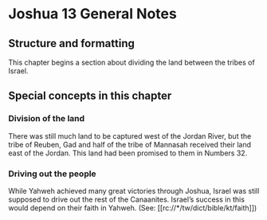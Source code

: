 # Joshua 13 General Notes
## Structure and formatting

This chapter begins a section about dividing the land between the tribes of Israel.

## Special concepts in this chapter

### Division of the land

There was still much land to be captured west of the Jordan River, but the tribe of Reuben, Gad and half of the tribe of Mannasah received their land east of the Jordan. This land had been promised to them in Numbers 32.

### Driving out the people

While Yahweh achieved many great victories through Joshua, Israel was still supposed to drive out the rest of the Canaanites. Israel’s success in this would depend on their faith in Yahweh. (See: [[rc://*/tw/dict/bible/kt/faith]])